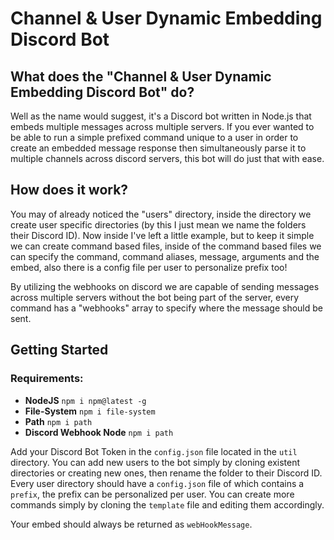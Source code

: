 # Channel & User Dynamic Embedding Discord Bot

## What does the "Channel & User Dynamic Embedding Discord Bot" do?
Well as the name would suggest, it's a Discord bot written in Node.js that embeds multiple messages across multiple servers.
If you ever wanted to be able to run a simple prefixed command unique to a user in order to create an embedded message response then simultaneously parse it to multiple channels across discord servers, this bot will do just that with ease.

## How does it work?
You may of already noticed the "users" directory, inside the directory we create user specific directories (by this I just mean we name the folders their Discord ID). Now inside I've left a little example, but to keep it simple we can create command based files, inside of the command based files we can specify the command, command aliases, message, arguments and the embed, also there is a config file per user to personalize prefix too!

By utilizing the webhooks on discord we are capable of sending messages across multiple servers without the bot being part of the server, every command has a "webhooks" array to specify where the message should be sent.

## Getting Started

### Requirements:
* **NodeJS**
```npm i npm@latest -g```
* **File-System**
```npm i file-system```
* **Path**
```npm i path```
* **Discord Webhook Node**
```npm i path```

Add your Discord Bot Token in the `config.json` file located in the `util` directory.
You can add new users to the bot simply by cloning existent directories or creating new ones, then rename the folder to their Discord ID.
Every user directory should have a `config.json` file of which contains a `prefix`, the prefix can be personalized per user.
You can create more commands simply by cloning the `template` file and editing them accordingly.

Your embed should always be returned as `webHookMessage`.
